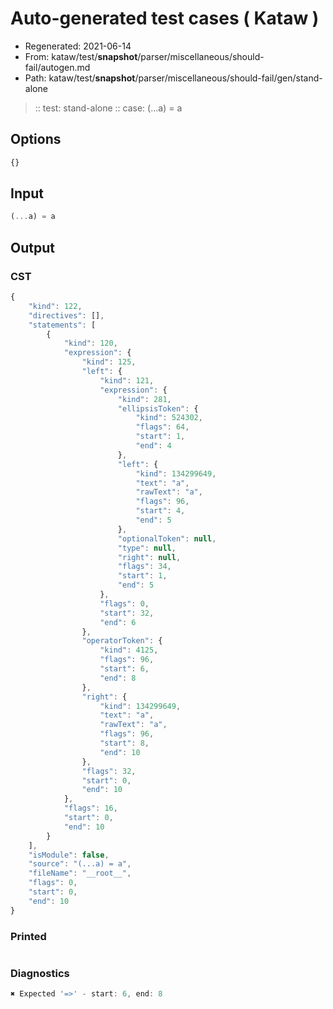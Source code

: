 # Auto-generated test cases ( Kataw )
- Regenerated: 2021-06-14
- From: kataw/test/__snapshot__/parser/miscellaneous/should-fail/autogen.md
- Path: kataw/test/__snapshot__/parser/miscellaneous/should-fail/gen/stand-alone
> :: test: stand-alone
> :: case: (...a) = a
## Options

`````js
{}
`````
## Input

`````js
(...a) = a
`````
## Output

### CST

```javascript
{
    "kind": 122,
    "directives": [],
    "statements": [
        {
            "kind": 120,
            "expression": {
                "kind": 125,
                "left": {
                    "kind": 121,
                    "expression": {
                        "kind": 281,
                        "ellipsisToken": {
                            "kind": 524302,
                            "flags": 64,
                            "start": 1,
                            "end": 4
                        },
                        "left": {
                            "kind": 134299649,
                            "text": "a",
                            "rawText": "a",
                            "flags": 96,
                            "start": 4,
                            "end": 5
                        },
                        "optionalToken": null,
                        "type": null,
                        "right": null,
                        "flags": 34,
                        "start": 1,
                        "end": 5
                    },
                    "flags": 0,
                    "start": 32,
                    "end": 6
                },
                "operatorToken": {
                    "kind": 4125,
                    "flags": 96,
                    "start": 6,
                    "end": 8
                },
                "right": {
                    "kind": 134299649,
                    "text": "a",
                    "rawText": "a",
                    "flags": 96,
                    "start": 8,
                    "end": 10
                },
                "flags": 32,
                "start": 0,
                "end": 10
            },
            "flags": 16,
            "start": 0,
            "end": 10
        }
    ],
    "isModule": false,
    "source": "(...a) = a",
    "fileName": "__root__",
    "flags": 0,
    "start": 0,
    "end": 10
}
```

### Printed

```javascript

```

### Diagnostics

```javascript
✖ Expected '=>' - start: 6, end: 8

```

